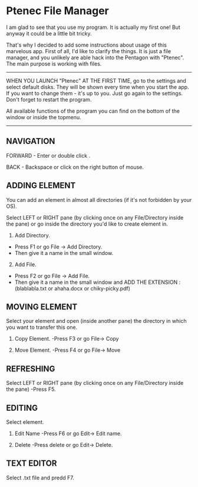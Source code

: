 # Ptenec File Manager

I am glad to see that you use my program. It is actually my first one!
But anyway it could be a little bit tricky. 

That's why I decided to add some instructions about usage of this marvelous app.
First of all, I'd like to clarify the things. It is just a file manager, and you unlikely are able
hack into the Pentagon with "Ptenec".  
The main purpose is working with files.
___
WHEN YOU LAUNCH "Ptenec" AT THE FIRST TIME, go to the settings and select default disks.
They will be shown every time when you start the app. If you want to change them - it's up to you.
Just go again to the settings.
Don't forget to restart the program.

All available functions of the program you can find on the bottom of the window or inside the topmenu.
___
 
## NAVIGATION

FORWARD - Enter or double click .

BACK - Backspace or click on the right button of mouse.


## ADDING ELEMENT
You can add an element in almost all directories (if it's not forbidden by your OS).

Select LEFT or RIGHT pane (by clicking once on any File/Directory inside the pane) or go inside the directory you'd like to create element in.

1) Add Directory. 
- Press F1 or go File -> Add Directory. 
- Then give it a name in the small window.

2) Add File. 
- Press F2 or go File -> Add File. 
- Then give it a name in the small window and ADD THE EXTENSION :
 (blablabla.txt or ahaha.docx or chiky-picky.pdf)


## MOVING ELEMENT
Select your element and open (inside another pane) the directory in which you want to transfer this one. 

1) Copy Element.
-Press F3 or go File-> Copy

2) Move Element.
-Press F4 or go File-> Move

## REFRESHING
Select LEFT or RIGHT pane (by clicking once on any File/Directory inside the pane)
-Press F5.

## EDITING
Select element.

1) Edit Name
-Press F6 or go Edit-> Edit name.

2) Delete
-Press delete or go Edit-> Delete.

## TEXT EDITOR
Select .txt file and predd F7.
